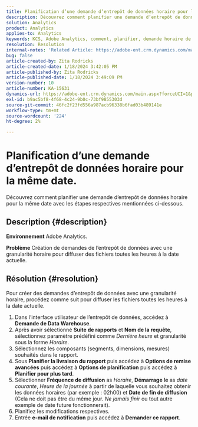 ```yaml
---
title: Planification d’une demande d’entrepôt de données horaire pour la même date.
description: Découvrez comment planifier une demande d’entrepôt de données horaire pour la même date.
solution: Analytics
product: Analytics
applies-to: Analytics
keywords: KCS, Adobe Analytics, comment, planifier, demande horaire de l’entrepôt de données, même date
resolution: Resolution
internal-notes: 'Related Article: https://adobe-ent.crm.dynamics.com/main.aspx?appid=c8f3a4cd-a068-e911-a957-000d3a34e00b&pagetype=entityrecord&etn=knowledgearticle&id=b5d08a45-cea0-ea11-a812-000d3a303484'
bug: false
article-created-by: Zita Rodricks
article-created-date: 1/18/2024 3:42:05 PM
article-published-by: Zita Rodricks
article-published-date: 1/18/2024 3:49:09 PM
version-number: 10
article-number: KA-15631
dynamics-url: https://adobe-ent.crm.dynamics.com/main.aspx?forceUCI=1&pagetype=entityrecord&etn=knowledgearticle&id=38e3cf20-18b6-ee11-a569-6045bd0065f9
exl-id: b9ac5bf8-4f68-4c24-9b0c-73bf9855303d
source-git-commit: 46fc2f23fd556a987acb96338b6fad03b489141e
workflow-type: tm+mt
source-wordcount: '224'
ht-degree: 2%

---
```


# Planification d’une demande d’entrepôt de données horaire pour la même date.


Découvrez comment planifier une demande d’entrepôt de données horaire pour la même date avec les étapes respectives mentionnées ci-dessous.

## Description {#description}


<b>Environnement</b>
Adobe Analytics.

<b>Problème</b>
Création de demandes de l’entrepôt de données avec une granularité horaire pour diffuser des fichiers toutes les heures à la date actuelle.


## Résolution {#resolution}


Pour créer des demandes d’entrepôt de données avec une granularité horaire, procédez comme suit pour diffuser les fichiers toutes les heures à la date actuelle.

1. Dans l’interface utilisateur de l’entrepôt de données, accédez à <b>Demande de Data Warehouse</b>.
2. Après avoir sélectionné <b>Suite de rapports</b> et <b>Nom de la requête</b>, sélectionnez paramètre prédéfini comme *Dernière heure* et granularité sous la forme *Horaire*.
3. Sélectionnez les composants (segments, dimensions, mesures) souhaités dans le rapport.
4. Sous <b>Planifier la livraison du rapport</b> puis accédez à <b>Options de remise avancées</b> puis accédez à <b>Options de planification</b> puis accédez à <b>Planifier pour plus tard</b>.
5. Sélectionner <b>Fréquence de diffusion</b> as *Horaire*, <b>Démarrage le</b> as *date courante*, *Heure de la journée* à partir de laquelle vous souhaitez obtenir les données horaires (par exemple : 02h00) et <b>Date de fin de diffusion</b> (Cela ne doit pas être du même jour. *Ne jamais finir* ou tout autre exemple de date future fonctionnerait).
6. Planifiez les modifications respectives.
7. Entrée <b>e-mail de notification</b> puis accédez à <b>Demander ce rapport</b>.
